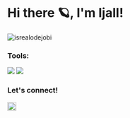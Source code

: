 # <strong>Hi there 🪐, I'm Ijall!</strong>
<p align="left"> <img src="https://komarev.com/ghpvc/?username=Ijaldisini&label=Profile%20views&color=0e75b6&style=flat" alt="isrealodejobi" />
</p>

### <summary><strong>Tools:</strong></summary>
<p>
    <img src="https://img.shields.io/badge/Python-blue?&logo=python&logoColor=yellow" />
    <img src="https://img.shields.io/badge/C%23-239120?&logo=c-sharp&logoColor=white" />
</p>
 
### <summary><strong>Let's connect!</strong></summary>
<a href="https://www.instagram.com/rdtyazall/">
  <img align="left" alt="Goo's Instagram" width="20px" src="https://simpleicons.now.sh/instagram/495f7e" />
</a>
